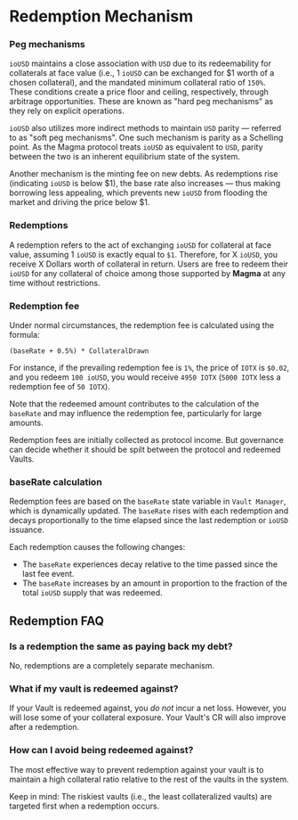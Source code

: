 # Redemption Mechanism

### Peg mechanisms

`ioUSD` maintains a close association with `USD` due to its redeemability for collaterals at face value (i.e., 1 `ioUSD` can be exchanged for $1 worth of a chosen collateral), and the mandated minimum collateral ratio of `150%`. These conditions create a price floor and ceiling, respectively, through arbitrage opportunities. These are known as "hard peg mechanisms" as they rely on explicit operations.

`ioUSD` also utilizes more indirect methods to maintain `USD` parity — referred to as "soft peg mechanisms". One such mechanism is parity as a Schelling point. As the Magma protocol treats `ioUSD` as equivalent to `USD`, parity between the two is an inherent equilibrium state of the system.&#x20;

Another mechanism is the minting fee on new debts. As redemptions rise (indicating `ioUSD` is below $1), the base rate also increases — thus making borrowing less appealing, which prevents new `ioUSD` from flooding the market and driving the price below $1.

### Redemptions

A redemption refers to the act of exchanging `ioUSD` for collateral at face value, assuming 1 `ioUSD` is exactly equal to `$1`. Therefore, for X `ioUSD`, you receive X Dollars worth of collateral in return. Users are free to redeem their `ioUSD` for any collateral of choice among those supported by **Magma** at any time without restrictions.&#x20;

### Redemption fee&#x20;

Under normal circumstances, the redemption fee is calculated using the formula:

`(baseRate + 0.5%) * CollateralDrawn`

For instance, if the prevailing redemption fee is `1%`, the price of `IOTX` is `$0.02`, and you redeem `100 ioUSD`, you would receive `4950 IOTX` (`5000 IOTX` less a redemption fee of `50 IOTX`).

Note that the redeemed amount contributes to the calculation of the `baseRate` and may influence the redemption fee, particularly for large amounts.

Redemption fees are initially collected as protocol income. But governance can decide whether it should be spilt between the protocol and redeemed Vaults.&#x20;

### **baseRate calculation**

Redemption fees are based on the `baseRate` state variable in `Vault Manager`, which is dynamically updated. The `baseRate` rises with each redemption and decays proportionally to the time elapsed since the last redemption or `ioUSD` issuance.

Each redemption causes the following changes:

* The `baseRate` experiences decay relative to the time passed since the last fee event.
* The `baseRate` increases by an amount in proportion to the fraction of the total `ioUSD` supply that was redeemed.

## Redemption FAQ

### Is a redemption the same as paying back my debt?&#x20;

No, redemptions are a completely separate mechanism.&#x20;

### What if my vault is redeemed against?&#x20;

If your Vault is redeemed against, you _do not_ incur a net loss. However, you will lose some of your collateral exposure. Your Vault's CR will also improve after a redemption.&#x20;

### How can I avoid being redeemed against?&#x20;

The most effective way to prevent redemption against your vault is to maintain a high collateral ratio relative to the rest of the vaults in the system.&#x20;

Keep in mind: The riskiest vaults (i.e., the least collateralized vaults) are targeted first when a redemption occurs.

